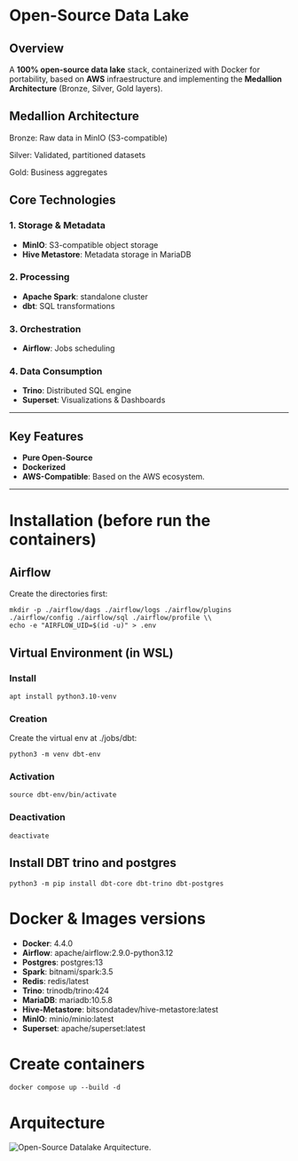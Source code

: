 # Open-Source Data Lake

## Overview
A **100% open-source data lake** stack, containerized with Docker for portability, based on **AWS** infraestructure and implementing the **Medallion Architecture** (Bronze, Silver, Gold layers).

## Medallion Architecture  

Bronze: Raw data in MinIO (S3-compatible)

Silver: Validated, partitioned datasets

Gold: Business aggregates

## Core Technologies

### **1. Storage & Metadata**
- **MinIO**: S3-compatible object storage 
- **Hive Metastore**: Metadata storage in MariaDB

### **2. Processing**
- **Apache Spark**: standalone cluster
- **dbt**: SQL transformations 

### **3. Orchestration**
- **Airflow**: Jobs scheduling

### **4. Data Consumption**
- **Trino**: Distributed SQL engine
- **Superset**: Visualizations & Dashboards

---

## Key Features
- **Pure Open-Source**
- **Dockerized**
- **AWS-Compatible**: Based on the AWS ecosystem.

---
# Installation (before run the containers)

## Airflow

Create the directories first: 
```
mkdir -p ./airflow/dags ./airflow/logs ./airflow/plugins ./airflow/config ./airflow/sql ./airflow/profile \\
echo -e "AIRFLOW_UID=$(id -u)" > .env
```
## Virtual Environment (in WSL)

### Install
```
apt install python3.10-venv
```
### Creation
Create the virtual env at ./jobs/dbt:
```
python3 -m venv dbt-env
```
### Activation

```source dbt-env/bin/activate```

### Deactivation
```deactivate```

## Install DBT trino and postgres
```python3 -m pip install dbt-core dbt-trino dbt-postgres```

# Docker & Images versions

* **Docker**: 4.4.0
* **Airflow**: apache/airflow:2.9.0-python3.12
* **Postgres**: postgres:13
* **Spark**: bitnami/spark:3.5
* **Redis**: redis/latest
* **Trino**: trinodb/trino:424
* **MariaDB**: mariadb:10.5.8
* **Hive-Metastore**: bitsondatadev/hive-metastore:latest
* **MinIO**: minio/minio:latest
* **Superset**: apache/superset:latest

# Create containers

```
docker compose up --build -d
```
# Arquitecture 

![Open-Source Datalake Arquitecture.](/img/open-source-datalake.png "Open-Source Datalake Arquitecture.")